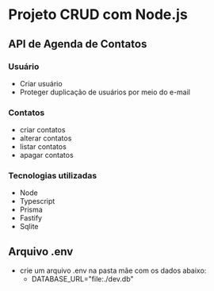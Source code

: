# Projeto CRUD com Node.js

## API de Agenda de Contatos

### Usuário
- Criar usuário
- Proteger duplicação de usuários por meio do e-mail

### Contatos
- criar contatos
- alterar contatos
- listar contatos
- apagar contatos

### Tecnologias utilizadas

- Node
- Typescript
- Prisma
- Fastify
- Sqlite

## Arquivo .env
- crie um arquivo .env na pasta mãe com os dados abaixo:
    - DATABASE_URL="file:./dev.db"

